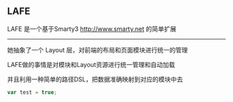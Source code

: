 ## LAFE

LAFE 是一个基于Smarty3 http://www.smarty.net 的简单扩展

-----

她抽象了一个 Layout 层，对前端的布局和页面模块进行统一的管理

LAFE做的事情是对模块和Layout资源进行统一管理和自动加载

并且利用一种简单的路径DSL，把数据准确映射到对应的模块中去

```js
var test = true;
```
